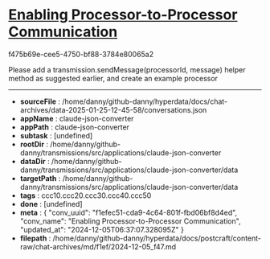 # [Enabling Processor-to-Processor Communication](https://claude.ai/chat/f1efec51-cda9-4c64-801f-fbd06bf8d4ed)

f475b69e-cee5-4750-bf88-3784e80065a2

Please add a transmission.sendMessage(processorId, message) helper method as suggested earlier, and create an example processor

---

* **sourceFile** : /home/danny/github-danny/hyperdata/docs/chat-archives/data-2025-01-25-12-45-58/conversations.json
* **appName** : claude-json-converter
* **appPath** : claude-json-converter
* **subtask** : [undefined]
* **rootDir** : /home/danny/github-danny/transmissions/src/applications/claude-json-converter
* **dataDir** : /home/danny/github-danny/transmissions/src/applications/claude-json-converter/data
* **targetPath** : /home/danny/github-danny/transmissions/src/applications/claude-json-converter/data
* **tags** : ccc10.ccc20.ccc30.ccc40.ccc50
* **done** : [undefined]
* **meta** : {
  "conv_uuid": "f1efec51-cda9-4c64-801f-fbd06bf8d4ed",
  "conv_name": "Enabling Processor-to-Processor Communication",
  "updated_at": "2024-12-05T06:37:07.328095Z"
}
* **filepath** : /home/danny/github-danny/hyperdata/docs/postcraft/content-raw/chat-archives/md/f1ef/2024-12-05_f47.md